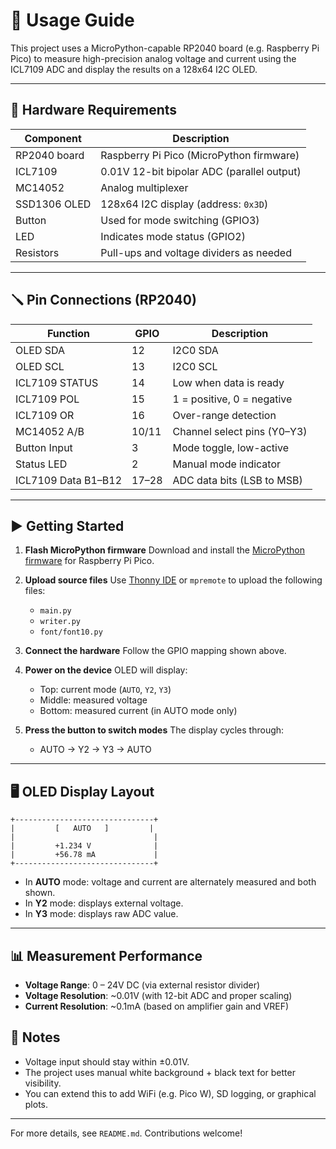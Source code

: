 # 📘 Usage Guide

This project uses a MicroPython-capable RP2040 board (e.g. Raspberry Pi Pico) to measure high-precision analog voltage and current using the ICL7109 ADC and display the results on a 128x64 I2C OLED.

---

## 🧰 Hardware Requirements

| Component    | Description                                |
| ------------ | ----------------------------------------   |
| RP2040 board | Raspberry Pi Pico (MicroPython firmware)   |
| ICL7109      | 0.01V 12-bit bipolar ADC (parallel output) |
| MC14052      | Analog multiplexer                         |
| SSD1306 OLED | 128x64 I2C display (address: `0x3D`)       |
| Button       | Used for mode switching (GPIO3)            |
| LED          | Indicates mode status (GPIO2)              |
| Resistors    | Pull-ups and voltage dividers as needed    |

---

## 🪛 Pin Connections (RP2040)

| Function            | GPIO  | Description                 |
| ------------------- | ----- | --------------------------- |
| OLED SDA            | 12    | I2C0 SDA                    |
| OLED SCL            | 13    | I2C0 SCL                    |
| ICL7109 STATUS      | 14    | Low when data is ready      |
| ICL7109 POL         | 15    | 1 = positive, 0 = negative  |
| ICL7109 OR          | 16    | Over-range detection        |
| MC14052 A/B         | 10/11 | Channel select pins (Y0–Y3) |
| Button Input        | 3     | Mode toggle, low-active     |
| Status LED          | 2     | Manual mode indicator       |
| ICL7109 Data B1–B12 | 17–28 | ADC data bits (LSB to MSB)  |

---

## ▶️ Getting Started

1. **Flash MicroPython firmware**
   Download and install the [MicroPython firmware](https://micropython.org/download/rp2-pico/) for Raspberry Pi Pico.

2. **Upload source files**
   Use [Thonny IDE](https://thonny.org/) or `mpremote` to upload the following files:

   * `main.py`
   * `writer.py`
   * `font/font10.py`

3. **Connect the hardware**
   Follow the GPIO mapping shown above.

4. **Power on the device**
   OLED will display:

   * Top: current mode (`AUTO`, `Y2`, `Y3`)
   * Middle: measured voltage
   * Bottom: measured current (in AUTO mode only)

5. **Press the button to switch modes**
   The display cycles through:

   * AUTO → Y2 → Y3 → AUTO

---

## 🖥️ OLED Display Layout

```
+-------------------------------+
|         [   AUTO   ]         |
|                               |
|         +1.234 V              |
|         +56.78 mA             |
+-------------------------------+
```

* In **AUTO** mode: voltage and current are alternately measured and both shown.
* In **Y2** mode: displays external voltage.
* In **Y3** mode: displays raw ADC value.

---

## 📊 Measurement Performance

* **Voltage Range**: 0 – 24V DC (via external resistor divider)
* **Voltage Resolution**: \~0.01V (with 12-bit ADC and proper scaling)
* **Current Resolution**: \~0.1mA (based on amplifier gain and VREF)

## 📌 Notes

* Voltage input should stay within ±0.01V.
* The project uses manual white background + black text for better visibility.
* You can extend this to add WiFi (e.g. Pico W), SD logging, or graphical plots.

---

For more details, see `README.md`. Contributions welcome!
